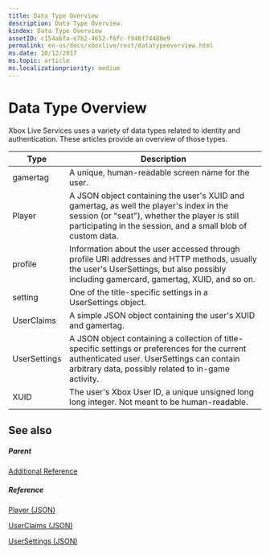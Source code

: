 ```yaml
---
title: Data Type Overview
description: Data Type Overview.
kindex: Data Type Overview
assetID: c154a6fa-e7b2-4652-f6fc-f946f74480e9
permalink: en-us/docs/xboxlive/rest/datatypeoverview.html
ms.date: 10/12/2017
ms.topic: article
ms.localizationpriority: medium
---
```

# Data Type Overview
 
Xbox Live Services uses a variety of data types related to identity and authentication.
These articles provide an overview of those types.
 
| Type| Description| 
| --- | --- | 
| gamertag| A unique, human-readable screen name for the user.| 
| Player| A JSON object containing the user's XUID and gamertag, as well the player's index in the session (or "seat"), whether the player is still participating in the session, and a small blob of custom data.| 
| profile| Information about the user accessed through profile URI addresses and HTTP methods, usually the user's UserSettings, but also possibly including gamercard, gamertag, XUID, and so on.| 
| setting| One of the title-specific settings in a UserSettings object.| 
| UserClaims| A simple JSON object containing the user's XUID and gamertag.| 
| UserSettings| A JSON object containing a collection of title-specific settings or preferences for the current authenticated user. UserSettings can contain arbitrary data, possibly related to in-game activity.| 
| XUID| The user's Xbox User ID, a unique unsigned long long integer. Not meant to be human-readable.| 


<a id="ID4E6D"></a>

## See also


<a id="ID4EBE"></a>

##### Parent  

[Additional Reference](atoc-xboxlivews-reference-additional.md)


<a id="ID4ENE"></a>

##### Reference

[Player (JSON)](../json/json-player.md)

[UserClaims (JSON)](../json/json-userclaims.md)

[UserSettings (JSON)](../json/json-usersettings.md)
